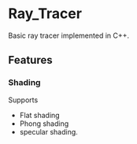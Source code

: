 # Ray_Tracer

Basic ray tracer implemented in C++.

## Features

### Shading
Supports
- Flat shading 
- Phong shading
- specular shading.




